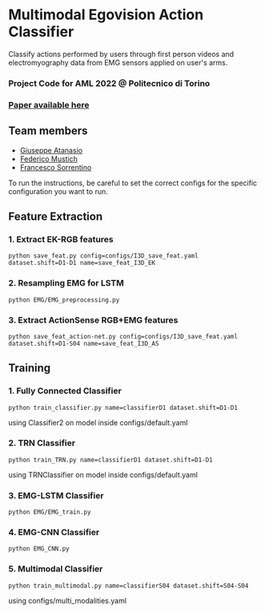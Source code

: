 # Multimodal Egovision Action Classifier
Classify actions performed by users through first person videos and electromyography data from EMG sensors applied on user's arms.

### Project Code for AML 2022 @ Politecnico di Torino
### [Paper available here](./Attanasio-Mustich-Sorrentino-Egovision-Action-Classifier.pdf)

## Team members
- [Giuseppe Atanasio](s300733@studenti.polito.it)
- [Federico Mustich](federico.mustich@studenti.polito.it)
- [Francesco Sorrentino](s301655@studenti.polito.it)

To run the instructions, be careful to set the correct configs for the specific configuration you want to run.

## Feature Extraction

### 1. Extract EK-RGB features
`python save_feat.py config=configs/I3D_save_feat.yaml dataset.shift=D1-D1 name=save_feat_I3D_EK`

### 2. Resampling EMG for LSTM 
`python EMG/EMG_preprocessing.py`

### 3. Extract ActionSense RGB+EMG features
`python save_feat_action-net.py config=configs/I3D_save_feat.yaml dataset.shift=D1-S04 name=save_feat_I3D_AS`

## Training

### 1. Fully Connected Classifier 
`python train_classifier.py name=classifierD1 dataset.shift=D1-D1`

using Classifier2 on model inside configs/default.yaml

### 2. TRN Classifier
`python train_TRN.py name=classifierD1 dataset.shift=D1-D1`

using TRNClassifier on model inside configs/default.yaml

### 3. EMG-LSTM Classifier
`python EMG/EMG_train.py`

### 4. EMG-CNN Classifier
`python EMG_CNN.py`

### 5. Multimodal Classifier
`python train_multimodal.py name=classifierS04 dataset.shift=S04-S04`

using configs/multi_modalities.yaml
